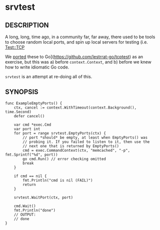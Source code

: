 # srvtest

## DESCRIPTION

A long, long, time ago, in a community far, far away, there used to be tools to
choose random local ports, and spin up local servers for testing (i.e. 
[Test::TCP](https://metacpan.org/pod/Test::TCP)

We [ported](https://github.com/lestrrat-go/tcputil) these to Go](https://github.com/lestrrat-go/tcptest) as an exercise,
but this was a) before `context.Context`, and b) before we knew how to write
idiomatic Go code.

`srvtest` is an attempt at re-doing all of this.

## SYNOPSIS

```
func ExampleEmptyPorts() {
	ctx, cancel := context.WithTimeout(context.Background(), time.Second)
	defer cancel()

	var cmd *exec.Cmd
	var port int
	for port = range srvtest.EmptyPorts(ctx) {
		// port *should* be empty, at least when EmptyPorts() was
		// probing it. If you failed to listen to it, then use the
		// next one that is returned by EmptyPorts()
		cmd = exec.CommandContext(ctx, "memcached", "-p", fmt.Sprintf("%d", port))
		go cmd.Run() // error checking omitted
		break
	}

	if cmd == nil {
		fmt.Println("cmd is nil (FAIL)")
		return
	}

	srvtest.WaitPort(ctx, port)

	cmd.Wait()
	fmt.Println("done")
	// OUTPUT:
	// done
}
```
